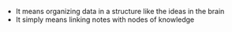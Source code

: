 - It means organizing data in a structure like the ideas in the brain
- It simply means linking notes with nodes of knowledge